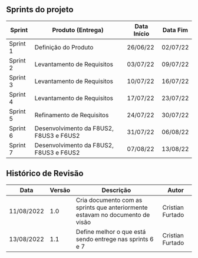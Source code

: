 ## Sprints do projeto

| Sprint | Produto (Entrega) | Data Início | Data Fim |
| ------ | ----------------- | ----------- | -------- |
| Sprint 1 | Definição do Produto | 26/06/22 | 02/07/22
| Sprint 2 | Levantamento de Requisitos | 03/07/22 | 09/07/22 |
| Sprint 3 | Levantamento de Requisitos | 10/07/22 | 16/07/22 |
| Sprint 4 | Levantamento de Requisitos | 17/07/22 | 23/07/22 |
| Sprint 5 | Refinamento de Requisitos | 24/07/22 | 30/07/22 |
| Sprint 6 | Desenvolvimento da F8US2, F8US3 e F6US2 | 31/07/22 | 06/08/22 |
| Sprint 7 | Desenvolvimento da F8US2, F8US3 e F6US2 | 07/08/22 | 13/08/22 |


## Histórico de Revisão

| Data       | Versão	| Descrição | Autor |
| ---------- | ------ | --------- | -----
| 11/08/2022 | 1.0    | Cria documento com as sprints que anteriormente estavam no documento de visão | Cristian Furtado
| 13/08/2022 | 1.1    | Define melhor o que está sendo entrege nas sprints 6 e 7 | Cristian Furtado